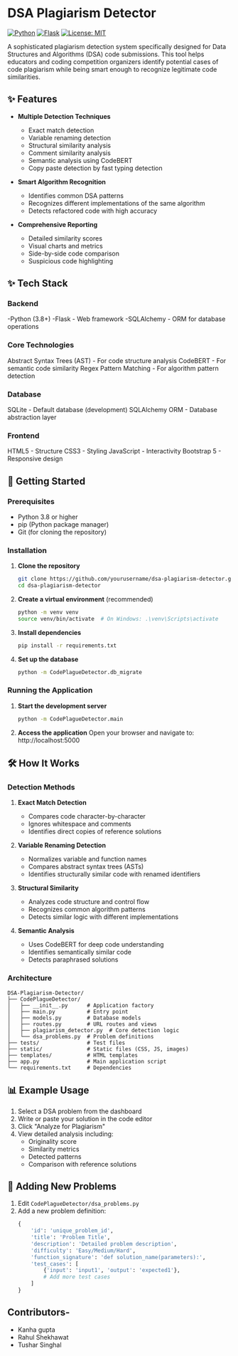 # DSA Plagiarism Detector

[![Python](https://img.shields.io/badge/Python-3.8+-blue.svg)](https://www.python.org/)
[![Flask](https://img.shields.io/badge/Flask-2.0.1-blue.svg)](https://flask.palletsprojects.com/)
[![License: MIT](https://img.shields.io/badge/License-MIT-yellow.svg)](https://opensource.org/licenses/MIT)

A sophisticated plagiarism detection system specifically designed for Data Structures and Algorithms (DSA) code submissions. This tool helps educators and coding competition organizers identify potential cases of code plagiarism while being smart enough to recognize legitimate code similarities.

## ✨ Features

- **Multiple Detection Techniques**
  - Exact match detection
  - Variable renaming detection
  - Structural similarity analysis
  - Comment similarity analysis
  - Semantic analysis using CodeBERT
  - Copy paste detection by fast typing detection

- **Smart Algorithm Recognition**
  - Identifies common DSA patterns 
  - Recognizes different implementations of the same algorithm
  - Detects refactored code with high accuracy

- **Comprehensive Reporting**
  - Detailed similarity scores
  - Visual charts and metrics
  - Side-by-side code comparison
  - Suspicious code highlighting
## ✨ Tech Stack
### Backend
  -Python (3.8+)
  -Flask - Web framework
  -SQLAlchemy - ORM for database operations
### Core Technologies
  Abstract Syntax Trees (AST) - For code structure analysis
  CodeBERT - For semantic code similarity
  Regex Pattern Matching - For algorithm pattern detection
### Database
  SQLite - Default database (development)
  SQLAlchemy ORM - Database abstraction layer
### Frontend
  HTML5 - Structure
  CSS3 - Styling
  JavaScript - Interactivity
  Bootstrap 5 - Responsive design
  
## 🚀 Getting Started

### Prerequisites

- Python 3.8 or higher
- pip (Python package manager)
- Git (for cloning the repository)

### Installation

1. **Clone the repository**
   ```bash
   git clone https://github.com/yourusername/dsa-plagiarism-detector.git
   cd dsa-plagiarism-detector
   ```

2. **Create a virtual environment** (recommended)
   ```bash
   python -m venv venv
   source venv/bin/activate  # On Windows: .\venv\Scripts\activate
   ```

3. **Install dependencies**
   ```bash
   pip install -r requirements.txt
   ```

4. **Set up the database**
   ```bash
   python -m CodePlagueDetector.db_migrate
   ```

### Running the Application

1. **Start the development server**
   ```bash
   python -m CodePlagueDetector.main
   ```

2. **Access the application**
   Open your browser and navigate to: http://localhost:5000

## 🛠️ How It Works

### Detection Methods

1. **Exact Match Detection**
   - Compares code character-by-character
   - Ignores whitespace and comments
   - Identifies direct copies of reference solutions

2. **Variable Renaming Detection**
   - Normalizes variable and function names
   - Compares abstract syntax trees (ASTs)
   - Identifies structurally similar code with renamed identifiers

3. **Structural Similarity**
   - Analyzes code structure and control flow
   - Recognizes common algorithm patterns
   - Detects similar logic with different implementations

4. **Semantic Analysis**
   - Uses CodeBERT for deep code understanding
   - Identifies semantically similar code
   - Detects paraphrased solutions

### Architecture

```
DSA-Plagiarism-Detector/
├── CodePlagueDetector/
│   ├── __init__.py      # Application factory
│   ├── main.py          # Entry point
│   ├── models.py        # Database models
│   ├── routes.py        # URL routes and views
│   ├── plagiarism_detector.py  # Core detection logic
│   └── dsa_problems.py  # Problem definitions
├── tests/               # Test files
├── static/              # Static files (CSS, JS, images)
├── templates/           # HTML templates
├── app.py               # Main application script
└── requirements.txt     # Dependencies
```

## 📊 Example Usage

1. Select a DSA problem from the dashboard
2. Write or paste your solution in the code editor
3. Click "Analyze for Plagiarism"
4. View detailed analysis including:
   - Originality score
   - Similarity metrics
   - Detected patterns
   - Comparison with reference solutions

## 📝 Adding New Problems

1. Edit `CodePlagueDetector/dsa_problems.py`
2. Add a new problem definition:
   ```python
   {
       'id': 'unique_problem_id',
       'title': 'Problem Title',
       'description': 'Detailed problem description',
       'difficulty': 'Easy/Medium/Hard',
       'function_signature': 'def solution_name(parameters):',
       'test_cases': [
           {'input': 'input1', 'output': 'expected1'},
           # Add more test cases
       ]
   }
   ```
## Contributors-
- Kanha gupta
- Rahul Shekhawat
- Tushar Singhal
